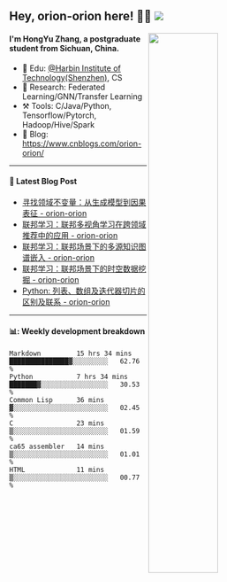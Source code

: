 <!--
 * @Descripttion: 
 * @Version: 1.0
 * @Author: ZhangHongYu
 * @Date: 2022-03-13 11:15:04
 * @LastEditors: ZhangHongYu
 * @LastEditTime: 2022-07-03 14:37:10
-->
## Hey, orion-orion here! 👋🏻  ![](https://komarev.com/ghpvc/?username=orion-orion)


<img align="right" src="https://github-readme-stats.vercel.app/api?username=orion-orion&show_icons=true&hide_border=true" width="50%">

#### I'm HongYu Zhang, a postgraduate student from Sichuan, China.
- 🏫 Edu: [@Harbin Institute of Technology(Shenzhen)](https://www.hitsz.edu.cn/index.html), CS
- 🔭 Research: Federated Learning/GNN/Transfer Learning
- ⚒️ Tools: C/Java/Python, Tensorflow/Pytorch, Hadoop/Hive/Spark
- 📗 Blog: https://www.cnblogs.com/orion-orion/ 

___

#### 📕  Latest Blog Post 
<!-- BLOG-POST-LIST:START -->
- [寻找领域不变量：从生成模型到因果表征 - orion-orion](https://www.cnblogs.com/orion-orion/p/16729545.html)
- [联邦学习：联邦多视角学习在跨领域推荐中的应用 - orion-orion](https://www.cnblogs.com/orion-orion/p/16584365.html)
- [联邦学习：联邦场景下的多源知识图谱嵌入 - orion-orion](https://www.cnblogs.com/orion-orion/p/16537292.html)
- [联邦学习：联邦场景下的时空数据挖掘 - orion-orion](https://www.cnblogs.com/orion-orion/p/16500126.html)
- [Python: 列表、数组及迭代器切片的区别及联系 - orion-orion](https://www.cnblogs.com/orion-orion/p/16464225.html)
<!-- BLOG-POST-LIST:END -->

____

#### 📊: Weekly development breakdown
<!--START_SECTION:waka-->

```text
Markdown         15 hrs 34 mins  ███████████████▓░░░░░░░░░   62.76 %
Python           7 hrs 34 mins   ███████▓░░░░░░░░░░░░░░░░░   30.53 %
Common Lisp      36 mins         ▓░░░░░░░░░░░░░░░░░░░░░░░░   02.45 %
C                23 mins         ▒░░░░░░░░░░░░░░░░░░░░░░░░   01.59 %
ca65 assembler   14 mins         ▒░░░░░░░░░░░░░░░░░░░░░░░░   01.01 %
HTML             11 mins         ▒░░░░░░░░░░░░░░░░░░░░░░░░   00.77 %
```

<!--END_SECTION:waka-->













